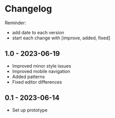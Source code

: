 # Changelog

Reminder: 
- add date to each version
- start each change with [improve, added, fixed]

## 1.0 - 2023-06-19

- Improved minor style issues
- Improved mobile navigation
- Added patterns
- Fixed editor differences

## 0.1 - 2023-06-14

- Set up prototype
